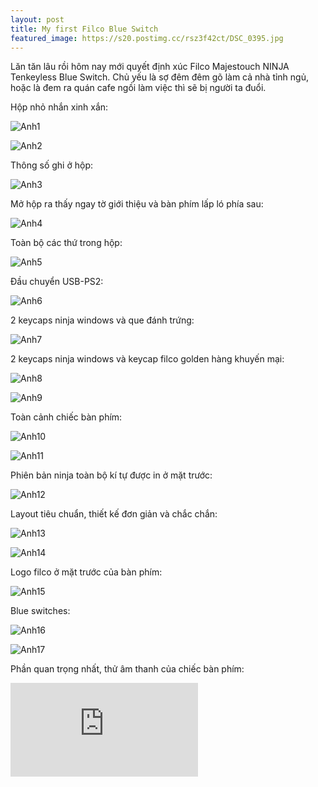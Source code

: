```yaml
---
layout: post
title: My first Filco Blue Switch
featured_image: https://s20.postimg.cc/rsz3f42ct/DSC_0395.jpg
---
```


Lăn tăn lâu rồi hôm nay mới quyết định xúc Filco Majestouch NINJA Tenkeyless Blue Switch. Chủ yếu là sợ đêm đêm gõ làm cả nhà tỉnh ngủ, hoặc là đem ra quán cafe ngồi làm việc thì sẽ bị người ta đuổi.

Hộp nhỏ nhắn xinh xắn:

![Anh1](https://s20.postimg.cc/698jynhe5/DSC_0376.jpg)

![Anh2](https://s20.postimg.cc/fts6ljtvh/DSC_0377.jpg)

Thông số ghi ở hộp:

![Anh3](https://s20.postimg.cc/eeqlwu0i5/DSC_0379.jpg)

Mở hộp ra thấy ngay tờ giới thiệu và bàn phím lấp ló phía sau:

![Anh4](https://s20.postimg.cc/j0mq56tr1/DSC_0380.jpg)

Toàn bộ các thứ trong hộp:

![Anh5](https://s20.postimg.cc/gw2d44up9/DSC_0381.jpg)

Đầu chuyển USB-PS2:

![Anh6](https://s20.postimg.cc/m7h9ou925/DSC_0382.jpg)

2 keycaps ninja windows và que đánh trứng:

![Anh7](https://s20.postimg.cc/aida0vadp/DSC_0383.jpg)

2 keycaps ninja windows và keycap filco golden hàng khuyến mại:

![Anh8](https://s20.postimg.cc/nza8jqczh/DSC_0386.jpg)

![Anh9](https://s20.postimg.cc/fts6ln1m5/DSC_0402.jpg)

Toàn cảnh chiếc bàn phím:

![Anh10](https://s20.postimg.cc/pebt8h8xp/DSC_0387.jpg)

![Anh11](https://s20.postimg.cc/sl6cs4gj1/DSC_0391.jpg)

Phiên bản ninja toàn bộ kí tự được in ở mặt trước:

![Anh12](https://s20.postimg.cc/eeqlwvq8d/DSC_0392.jpg)

Layout tiêu chuẩn, thiết kế đơn giản và chắc chắn:

![Anh13](https://s20.postimg.cc/rsz3f42ct/DSC_0395.jpg)

![Anh14](https://s20.postimg.cc/kfoatykkd/DSC_0393.jpg)

Logo filco ở mặt trước của bàn phím:

![Anh15](https://s20.postimg.cc/6yrcb3pod/DSC_0394.jpg)

Blue switches:

![Anh16](https://s20.postimg.cc/sl6cs5j3x/DSC_0397.jpg)

![Anh17](https://s20.postimg.cc/tap54jeil/DSC_0399.jpg)

Phần quan trọng nhất, thử âm thanh của chiếc bàn phím:

<div class="embed-responsive embed-responsive-16by9">
  <iframe src="https://www.youtube.com/embed/DAI0-vPisn8" frameborder="0" allowfullscreen></iframe>
</div>